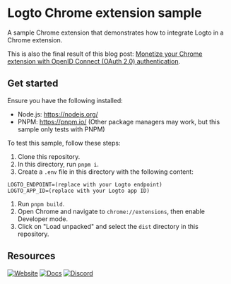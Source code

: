 # Logto Chrome extension sample

A sample Chrome extension that demonstrates how to integrate Logto in a Chrome extension.

This is also the final result of this blog post: [Monetize your Chrome extension with OpenID Connect (OAuth 2.0) authentication](https://blog.logto.io/monetize-chrome-extension-with-oidc-auth).

## Get started

Ensure you have the following installed:

- Node.js: https://nodejs.org/
- PNPM: https://pnpm.io/ (Other package managers may work, but this sample only tests with PNPM)

To test this sample, follow these steps:

1. Clone this repository.
2. In this directory, run `pnpm i`.
3. Create a `.env` file in this directory with the following content:
  ```env
  LOGTO_ENDPOINT=(replace with your Logto endpoint)
  LOGTO_APP_ID=(replace with your Logto app ID)
  ```
1. Run `pnpm build`.
2. Open Chrome and navigate to `chrome://extensions`, then enable Developer mode.
3. Click on "Load unpacked" and select the `dist` directory in this repository.

## Resources

[![Website](https://img.shields.io/badge/website-logto.io-8262F8.svg)](https://logto.io/)
[![Docs](https://img.shields.io/badge/docs-logto.io-green.svg)](https://docs.logto.io/)
[![Discord](https://img.shields.io/discord/965845662535147551?logo=discord&logoColor=ffffff&color=7389D8&cacheSeconds=600)](https://discord.gg/UEPaF3j5e6)
